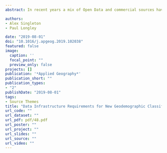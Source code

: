 ```yaml
---
abstract: In recent years a mix of Open Data and commercial sources have been used to build geodemographic classifications of neighbourhoods. In this paper we argue that geodemographics are coming to embody new thinking about the emergent mixed Big Data economy. This has implications for openness and full scientific reproducibility of classifications, as well as the engagement of stakeholders in the process of building classifications. We propose and implement an operational framework for blending open and other data sources that can stimulate development of classifications that are more timely and data rich yet sufficiently open to peer scrutiny. We illustrate these ideas and challenges by describing the creation and content of the London Workplace Zone Classification.

authors:
- Alex Singleton
- Paul Longley

date: "2019-08-01"
doi: "10.1016/j.apgeog.2019.102038"
featured: false
image:
  caption: ''
  focal_point: ""
  preview_only: false
projects: []
publication: '*Applied Geography*'
publication_short: ""
publication_types:
- "2"
publishDate: "2019-08-01"
tags:
- Source Themes
title: "Data Infrastructure Requirements for New Geodemographic Classifications: The example of London's workplace zones"
url_code: ""
url_dataset: ""
url_pdf: pdf/48.pdf
url_poster: ""
url_project: ""
url_slides: ""
url_source: ""
url_video: ""
---
```


